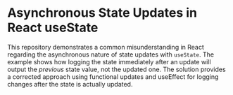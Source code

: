 # Asynchronous State Updates in React useState

This repository demonstrates a common misunderstanding in React regarding the asynchronous nature of state updates with `useState`.  The example shows how logging the state immediately after an update will output the *previous* state value, not the updated one.  The solution provides a corrected approach using functional updates and useEffect for logging changes after the state is actually updated.
